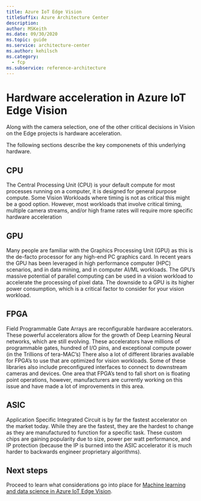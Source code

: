 ```yaml
---
title: Azure IoT Edge Vision
titleSuffix: Azure Architecture Center
description: 
author: MSKeith
ms.date: 09/30/2020
ms.topic: guide
ms.service: architecture-center
ms.author: kehilsch
ms.category:
  - fcp
ms.subservice: reference-architecture
---
```


# Hardware acceleration in Azure IoT Edge Vision

Along with the camera selection, one of the other critical decisions in Vision on the Edge projects is hardware acceleration. 

The following sections describe the key componenets of this underlying hardware.

## CPU 

The Central Processing Unit (CPU) is your default compute for most processes running on a computer, it is designed for general purpose compute. Some Vision Workloads where timing is not as critical this might be a good option. However, most workloads that involve critical timing, multiple camera streams, and/or high frame rates will require more specific hardware acceleration

## GPU 

Many people are familiar with the Graphics Processing Unit (GPU) as this is the de-facto processor for any high-end PC graphics card. In recent years the GPU has been leveraged in high performance computer (HPC) scenarios, and in data mining, and in computer AI/ML workloads. The GPU’s massive potential of parallel computing can be used in a vision workload to accelerate the processing of pixel data. The downside to a GPU is its higher power consumption, which is a critical factor to consider for your vision workload.

## FPGA 

Field Programmable Gate Arrays are reconfigurable hardware accelerators. These powerful accelerators allow for the growth of Deep Learning Neural networks, which are still evolving. These accelerators have millions of programmable gates, hundred of I/O pins, and exceptional compute power (in the Trillions of tera-MAC’s) There also a lot of different libraries available for FPGA’s to use that are optimized for vision workloads. Some of these libraries also include preconfigured interfaces to connect to downstream cameras and devices. One area that FPGA’s tend to fall short on is floating point operations, however, manufacturers are currently working on this issue and have made a lot of improvements in this area.

## ASIC 

Application Specific Integrated Circuit is by far the fastest accelerator on the market today.  While they are the fastest, they are the hardest to change as they are manufactured to function for a specific task.  These custom chips are gaining popularity due to size, power per watt performance, and IP protection (because the IP is burned into the ASIC accelerator it is much harder to backwards engineer proprietary algorithms).

## Next steps

Proceed to learn what considerations go into place for [Machine learning and data science in Azure IoT Edge Vision](./iot-edge-machine-learning).